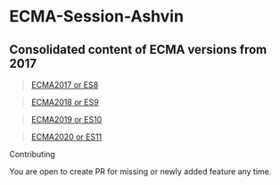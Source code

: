 # ECMA-Session-Ashvin

## Consolidated content of ECMA versions from 2017

> [ECMA2017 or ES8](ECMA2017.md)

> [ECMA2018 or ES9](ECMA2018.md)

> [ECMA2019 or ES10](ECMA2019.md)

> [ECMA2020 or ES11](ECMA2020.md)

Contributing

You are open to create PR for missing or newly added feature any time.